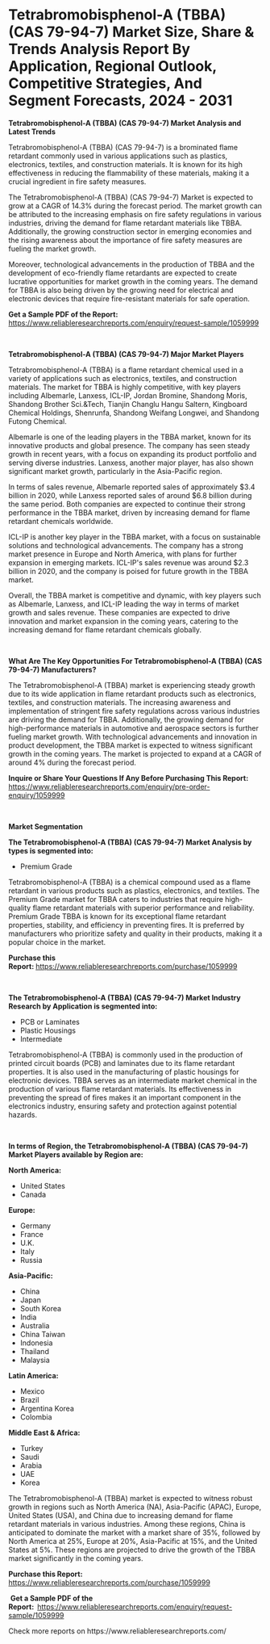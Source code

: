 <p><h1>Tetrabromobisphenol-A (TBBA) (CAS 79-94-7) Market Size, Share & Trends Analysis Report By Application, Regional Outlook, Competitive Strategies, And Segment Forecasts, 2024 - 2031</h1></p><p><strong>Tetrabromobisphenol-A (TBBA) (CAS 79-94-7) Market Analysis and Latest Trends</strong></p>
<p><p>Tetrabromobisphenol-A (TBBA) (CAS 79-94-7) is a brominated flame retardant commonly used in various applications such as plastics, electronics, textiles, and construction materials. It is known for its high effectiveness in reducing the flammability of these materials, making it a crucial ingredient in fire safety measures.</p><p>The Tetrabromobisphenol-A (TBBA) (CAS 79-94-7) Market is expected to grow at a CAGR of 14.3% during the forecast period. The market growth can be attributed to the increasing emphasis on fire safety regulations in various industries, driving the demand for flame retardant materials like TBBA. Additionally, the growing construction sector in emerging economies and the rising awareness about the importance of fire safety measures are fueling the market growth.</p><p>Moreover, technological advancements in the production of TBBA and the development of eco-friendly flame retardants are expected to create lucrative opportunities for market growth in the coming years. The demand for TBBA is also being driven by the growing need for electrical and electronic devices that require fire-resistant materials for safe operation.</p></p>
<p><strong>Get a Sample PDF of the Report:&nbsp;</strong> <a href="https://www.reliableresearchreports.com/enquiry/request-sample/1059999">https://www.reliableresearchreports.com/enquiry/request-sample/1059999</a></p>
<p>&nbsp;</p>
<p><strong>Tetrabromobisphenol-A (TBBA) (CAS 79-94-7) Major Market Players</strong></p>
<p><p>Tetrabromobisphenol-A (TBBA) is a flame retardant chemical used in a variety of applications such as electronics, textiles, and construction materials. The market for TBBA is highly competitive, with key players including Albemarle, Lanxess, ICL-IP, Jordan Bromine, Shandong Moris, Shandong Brother Sci.&Tech, Tianjin Changlu Hangu Saltern, Kingboard Chemical Holdings, Shenrunfa, Shandong Weifang Longwei, and Shandong Futong Chemical.</p><p>Albemarle is one of the leading players in the TBBA market, known for its innovative products and global presence. The company has seen steady growth in recent years, with a focus on expanding its product portfolio and serving diverse industries. Lanxess, another major player, has also shown significant market growth, particularly in the Asia-Pacific region.</p><p>In terms of sales revenue, Albemarle reported sales of approximately $3.4 billion in 2020, while Lanxess reported sales of around $6.8 billion during the same period. Both companies are expected to continue their strong performance in the TBBA market, driven by increasing demand for flame retardant chemicals worldwide.</p><p>ICL-IP is another key player in the TBBA market, with a focus on sustainable solutions and technological advancements. The company has a strong market presence in Europe and North America, with plans for further expansion in emerging markets. ICL-IP's sales revenue was around $2.3 billion in 2020, and the company is poised for future growth in the TBBA market.</p><p>Overall, the TBBA market is competitive and dynamic, with key players such as Albemarle, Lanxess, and ICL-IP leading the way in terms of market growth and sales revenue. These companies are expected to drive innovation and market expansion in the coming years, catering to the increasing demand for flame retardant chemicals globally.</p></p>
<p>&nbsp;</p>
<p><strong>What Are The Key Opportunities For Tetrabromobisphenol-A (TBBA) (CAS 79-94-7) Manufacturers?</strong></p>
<p><p>The Tetrabromobisphenol-A (TBBA) market is experiencing steady growth due to its wide application in flame retardant products such as electronics, textiles, and construction materials. The increasing awareness and implementation of stringent fire safety regulations across various industries are driving the demand for TBBA. Additionally, the growing demand for high-performance materials in automotive and aerospace sectors is further fueling market growth. With technological advancements and innovation in product development, the TBBA market is expected to witness significant growth in the coming years. The market is projected to expand at a CAGR of around 4% during the forecast period.</p></p>
<p><strong>Inquire or Share Your Questions If Any Before Purchasing This Report:</strong> <a href="https://www.reliableresearchreports.com/enquiry/pre-order-enquiry/1059999">https://www.reliableresearchreports.com/enquiry/pre-order-enquiry/1059999</a></p>
<p>&nbsp;</p>
<p><strong>Market Segmentation</strong></p>
<p><strong>The Tetrabromobisphenol-A (TBBA) (CAS 79-94-7) Market Analysis by types is segmented into:</strong></p>
<p><ul><li>Premium Grade</li></ul></p>
<p><p>Tetrabromobisphenol-A (TBBA) is a chemical compound used as a flame retardant in various products such as plastics, electronics, and textiles. The Premium Grade market for TBBA caters to industries that require high-quality flame retardant materials with superior performance and reliability. Premium Grade TBBA is known for its exceptional flame retardant properties, stability, and efficiency in preventing fires. It is preferred by manufacturers who prioritize safety and quality in their products, making it a popular choice in the market.</p></p>
<p><strong>Purchase this Report:&nbsp;</strong><a href="https://www.reliableresearchreports.com/purchase/1059999">https://www.reliableresearchreports.com/purchase/1059999</a></p>
<p>&nbsp;</p>
<p><strong>The Tetrabromobisphenol-A (TBBA) (CAS 79-94-7) Market Industry Research by Application is segmented into:</strong></p>
<p><ul><li>PCB or Laminates</li><li>Plastic Housings</li><li>Intermediate</li></ul></p>
<p><p>Tetrabromobisphenol-A (TBBA) is commonly used in the production of printed circuit boards (PCB) and laminates due to its flame retardant properties. It is also used in the manufacturing of plastic housings for electronic devices. TBBA serves as an intermediate market chemical in the production of various flame retardant materials. Its effectiveness in preventing the spread of fires makes it an important component in the electronics industry, ensuring safety and protection against potential hazards.</p></p>
<p>&nbsp;</p>
<p><strong>In terms of Region, the Tetrabromobisphenol-A (TBBA) (CAS 79-94-7) Market Players available by Region are:</strong></p>
<p>
    <p> <strong> North America: </strong>
        <ul>
            <li>United States</li>
            <li>Canada</li>
        </ul>
        </p> 
    <p> <strong> Europe: </strong>
        <ul>
            <li>Germany</li>
            <li>France</li>
            <li>U.K.</li>
            <li>Italy</li>
            <li>Russia</li>
        </ul>
        </p> 
    <p> <strong> Asia-Pacific: </strong>
        <ul>
            <li>China</li>
            <li>Japan</li>
            <li>South Korea</li>
            <li>India</li>
            <li>Australia</li>
            <li>China Taiwan</li>
            <li>Indonesia</li>
            <li>Thailand</li>
            <li>Malaysia</li>
        </ul>
        </p> 
    <p> <strong> Latin America: </strong>
        <ul>
            <li>Mexico</li>
            <li>Brazil</li>
            <li>Argentina Korea</li>
            <li>Colombia</li>
        </ul>
        </p> 
    <p> <strong> Middle East & Africa: </strong>
        <ul>
            <li>Turkey</li>
            <li>Saudi</li>
            <li>Arabia</li>
            <li>UAE</li>
            <li>Korea</li>
        </ul>
    </p>
    </p>
<p><p>The Tetrabromobisphenol-A (TBBA) market is expected to witness robust growth in regions such as North America (NA), Asia-Pacific (APAC), Europe, United States (USA), and China due to increasing demand for flame retardant materials in various industries. Among these regions, China is anticipated to dominate the market with a market share of 35%, followed by North America at 25%, Europe at 20%, Asia-Pacific at 15%, and the United States at 5%. These regions are projected to drive the growth of the TBBA market significantly in the coming years.</p></p>
<p><strong>Purchase this Report: </strong><a href="https://www.reliableresearchreports.com/purchase/1059999">https://www.reliableresearchreports.com/purchase/1059999</a></p>
<p>&nbsp;<strong>Get a Sample PDF of the Report:&nbsp;&nbsp;</strong><a href="https://www.reliableresearchreports.com/enquiry/request-sample/1059999">https://www.reliableresearchreports.com/enquiry/request-sample/1059999</a></p>
<p><strong></strong></p>
<p>Check more reports on https://www.reliableresearchreports.com/</p>